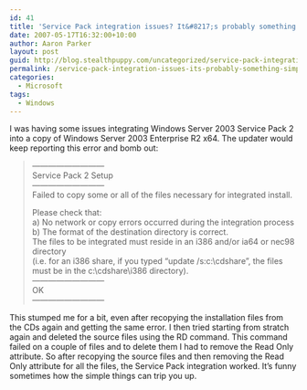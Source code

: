 ```yaml
---
id: 41
title: 'Service Pack integration issues? It&#8217;s probably something simple'
date: 2007-05-17T16:32:00+10:00
author: Aaron Parker
layout: post
guid: http://blog.stealthpuppy.com/uncategorized/service-pack-integration-issues-its-probably-something-simple
permalink: /service-pack-integration-issues-its-probably-something-simple/
categories:
  - Microsoft
tags:
  - Windows
---
```

I was having some issues integrating Windows Server 2003 Service Pack 2 into a copy of Windows Server 2003 Enterprise R2 x64. The updater would keep reporting this error and bomb out:

> &#8212;&#8212;&#8212;&#8212;&#8212;&#8212;&#8212;&#8212;&#8212;  
> Service Pack 2 Setup  
> &#8212;&#8212;&#8212;&#8212;&#8212;&#8212;&#8212;&#8212;&#8212;  
> Failed to copy some or all of the files necessary for integrated install.
> 
> Please check that:  
> a) No network or copy errors occurred during the integration process  
> b) The format of the destination directory is correct.  
> The files to be integrated must reside in an i386 and/or ia64 or nec98 directory  
> (i.e. for an i386 share, if you typed &#8220;update /s:c:\cdshare&#8221;, the files must be in the c:\cdshare\i386 directory).  
> &#8212;&#8212;&#8212;&#8212;&#8212;&#8212;&#8212;&#8212;&#8212;  
> OK  
> &#8212;&#8212;&#8212;&#8212;&#8212;&#8212;&#8212;&#8212;&#8212;

This stumped me for a bit, even after recopying the installation files from the CDs again and getting the same error. I then tried starting from stratch again and deleted the source files using the RD command. This command failed on a couple of files and to delete them I had to remove the Read Only attribute. So after recopying the source files and then removing the Read Only attribute for all the files, the Service Pack integration worked. It&#8217;s funny sometimes how the simple things can trip you up.
